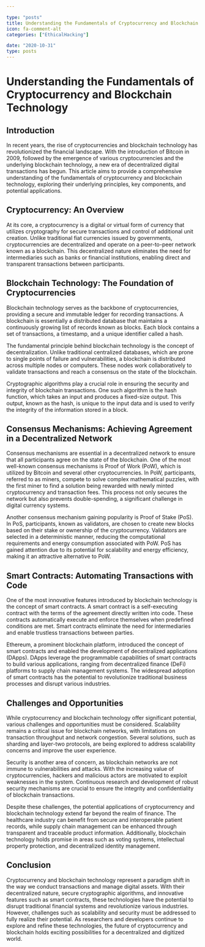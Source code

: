 ```yaml
---

type: "posts"
title: Understanding the Fundamentals of Cryptocurrency and Blockchain Technology
icon: fa-comment-alt
categories: ["EthicalHacking"]

date: "2020-10-31"
type: posts
---
```





# Understanding the Fundamentals of Cryptocurrency and Blockchain Technology

## Introduction

In recent years, the rise of cryptocurrencies and blockchain technology has revolutionized the financial landscape. With the introduction of Bitcoin in 2009, followed by the emergence of various cryptocurrencies and the underlying blockchain technology, a new era of decentralized digital transactions has begun. This article aims to provide a comprehensive understanding of the fundamentals of cryptocurrency and blockchain technology, exploring their underlying principles, key components, and potential applications.

## Cryptocurrency: An Overview

At its core, a cryptocurrency is a digital or virtual form of currency that utilizes cryptography for secure transactions and control of additional unit creation. Unlike traditional fiat currencies issued by governments, cryptocurrencies are decentralized and operate on a peer-to-peer network known as a blockchain. This decentralized nature eliminates the need for intermediaries such as banks or financial institutions, enabling direct and transparent transactions between participants.

## Blockchain Technology: The Foundation of Cryptocurrencies

Blockchain technology serves as the backbone of cryptocurrencies, providing a secure and immutable ledger for recording transactions. A blockchain is essentially a distributed database that maintains a continuously growing list of records known as blocks. Each block contains a set of transactions, a timestamp, and a unique identifier called a hash.

The fundamental principle behind blockchain technology is the concept of decentralization. Unlike traditional centralized databases, which are prone to single points of failure and vulnerabilities, a blockchain is distributed across multiple nodes or computers. These nodes work collaboratively to validate transactions and reach a consensus on the state of the blockchain.

Cryptographic algorithms play a crucial role in ensuring the security and integrity of blockchain transactions. One such algorithm is the hash function, which takes an input and produces a fixed-size output. This output, known as the hash, is unique to the input data and is used to verify the integrity of the information stored in a block.

## Consensus Mechanisms: Achieving Agreement in a Decentralized Network

Consensus mechanisms are essential in a decentralized network to ensure that all participants agree on the state of the blockchain. One of the most well-known consensus mechanisms is Proof of Work (PoW), which is utilized by Bitcoin and several other cryptocurrencies. In PoW, participants, referred to as miners, compete to solve complex mathematical puzzles, with the first miner to find a solution being rewarded with newly minted cryptocurrency and transaction fees. This process not only secures the network but also prevents double-spending, a significant challenge in digital currency systems.

Another consensus mechanism gaining popularity is Proof of Stake (PoS). In PoS, participants, known as validators, are chosen to create new blocks based on their stake or ownership of the cryptocurrency. Validators are selected in a deterministic manner, reducing the computational requirements and energy consumption associated with PoW. PoS has gained attention due to its potential for scalability and energy efficiency, making it an attractive alternative to PoW.

## Smart Contracts: Automating Transactions with Code

One of the most innovative features introduced by blockchain technology is the concept of smart contracts. A smart contract is a self-executing contract with the terms of the agreement directly written into code. These contracts automatically execute and enforce themselves when predefined conditions are met. Smart contracts eliminate the need for intermediaries and enable trustless transactions between parties.

Ethereum, a prominent blockchain platform, introduced the concept of smart contracts and enabled the development of decentralized applications (DApps). DApps leverage the programmable capabilities of smart contracts to build various applications, ranging from decentralized finance (DeFi) platforms to supply chain management systems. The widespread adoption of smart contracts has the potential to revolutionize traditional business processes and disrupt various industries.

## Challenges and Opportunities

While cryptocurrency and blockchain technology offer significant potential, various challenges and opportunities must be considered. Scalability remains a critical issue for blockchain networks, with limitations on transaction throughput and network congestion. Several solutions, such as sharding and layer-two protocols, are being explored to address scalability concerns and improve the user experience.

Security is another area of concern, as blockchain networks are not immune to vulnerabilities and attacks. With the increasing value of cryptocurrencies, hackers and malicious actors are motivated to exploit weaknesses in the system. Continuous research and development of robust security mechanisms are crucial to ensure the integrity and confidentiality of blockchain transactions.

Despite these challenges, the potential applications of cryptocurrency and blockchain technology extend far beyond the realm of finance. The healthcare industry can benefit from secure and interoperable patient records, while supply chain management can be enhanced through transparent and traceable product information. Additionally, blockchain technology holds promise in areas such as voting systems, intellectual property protection, and decentralized identity management.

## Conclusion

Cryptocurrency and blockchain technology represent a paradigm shift in the way we conduct transactions and manage digital assets. With their decentralized nature, secure cryptographic algorithms, and innovative features such as smart contracts, these technologies have the potential to disrupt traditional financial systems and revolutionize various industries. However, challenges such as scalability and security must be addressed to fully realize their potential. As researchers and developers continue to explore and refine these technologies, the future of cryptocurrency and blockchain holds exciting possibilities for a decentralized and digitized world.